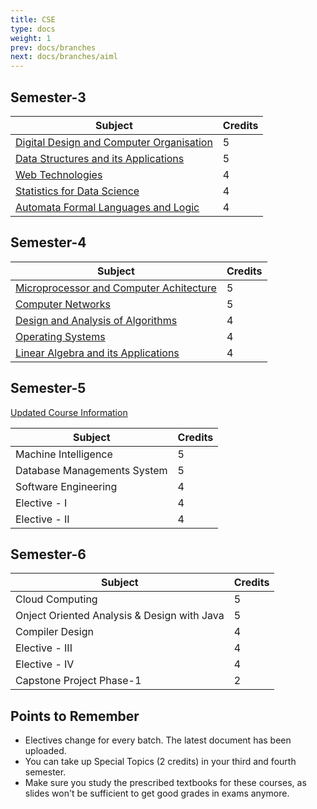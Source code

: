 ```yaml
---
title: CSE
type: docs
weight: 1
prev: docs/branches
next: docs/branches/aiml
---
```


## Semester-3

| Subject | Credits |
|---|---|
| [Digital Design and Computer Organisation](https://drive.google.com/file/d/1uf7wpzs64eKF3r9WJ1_3ggy-NOcj4y15/view?usp=sharing) | 5 |
| [Data Structures and its Applications](https://drive.google.com/file/d/1-R4_pmA_JsEGU_9kJ1Acbf69LEUJTtsg/view?usp=sharing) | 5 |
| [Web Technologies](https://drive.google.com/file/d/1AccwJzGuXxpSUFCgqNqsMEPsEgy1jBVM/view?usp=sharing) | 4 |
| [Statistics for Data Science](https://drive.google.com/file/d/1W40GVnqB1khKIRAgp_sjpaq6YAAY1MjR/view?usp=drive_link) | 4 |
| [Automata Formal Languages and Logic](https://drive.google.com/file/d/1eRIudDnXy5dBj3VeVjn34z2U7ZbDUErn/view?usp=drive_link) | 4 |


## Semester-4

| Subject | Credits |
|---|---|
| [Microprocessor and Computer Achitecture](https://drive.google.com/file/d/1r4BSq4m12Mph-ED6BMTxmIMqi0-pDB5R/view?usp=sharing) | 5 |
| [Computer Networks](https://drive.google.com/file/d/1pC4iRyhkvlxyrqsLQsagjoeFTnavQwPz/view?usp=sharing) | 5 |
| [Design and Analysis of Algorithms](https://drive.google.com/file/d/1IxC9A-nufFHseU3-vjhp5pOELEiz8fWM/view?usp=sharing) | 4 |
| [Operating Systems](https://drive.google.com/file/d/1RZ_ExLS7UBm1aPijDPGkCtkI8xOZ1_Gq/view?usp=sharing) | 4 |
| [Linear Algebra and its Applications](https://drive.google.com/file/d/1gyz7logIZM1WntIwDRUd9p-MFRMr51_u/view?usp=sharing) | 4 |


## Semester-5

[Updated Course Information](https://drive.google.com/file/d/1-MSBSYvLJw5fiMKMsPVe9veq5wPQ2ZFP/view?usp=sharing)

| Subject | Credits |
|---|---|
| Machine Intelligence | 5 |
| Database Managements System | 5 |
| Software Engineering | 4 |
| Elective - I | 4 |
| Elective - II | 4 |


## Semester-6

| Subject | Credits |
|---|---|
| Cloud Computing | 5 |
| Onject Oriented Analysis & Design with Java | 5 |
| Compiler Design | 4 |
| Elective - III | 4 |
| Elective - IV | 4 |
| Capstone Project Phase-1 | 2 |

## Points to Remember

* Electives change for every batch. The latest document has been uploaded. 
* You can take up Special Topics (2 credits) in your third and fourth semester. 
* Make sure you study the prescribed textbooks for these courses, as slides won't be sufficient to get good grades in exams anymore. 